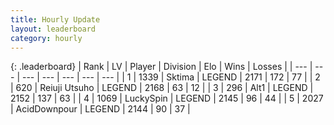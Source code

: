 ```yaml
---
title: Hourly Update
layout: leaderboard
category: hourly
---
```


{: .leaderboard}
| Rank | LV | Player | Division | Elo | Wins | Losses |
| --- | --- | --- | --- | --- | --- | --- |
| <span data-change="1">1</span> | 1339 | <span title="ID: 353063">Sktima</span> | LEGEND | <span data-change="14">2171</span> | <span data-change="5">172</span> | <span data-change="1">77</span> |
| <span data-change="-1">2</span> | 620 | <span title="ID: 335720">Reiuji Utsuho</span> | LEGEND | <span data-change="0">2168</span> | <span data-change="0">63</span> | <span data-change="0">12</span> |
| <span data-change="0">3</span> | 296 | <span title="ID: 443550">Alt1</span> | LEGEND | <span data-change="0">2152</span> | <span data-change="0">137</span> | <span data-change="0">63</span> |
| <span data-change="0">4</span> | 1069 | <span title="ID: 498412">LuckySpin</span> | LEGEND | <span data-change="0">2145</span> | <span data-change="0">96</span> | <span data-change="0">44</span> |
| <span data-change="0">5</span> | 2027 | <span title="ID: 304661">AcidDownpour</span> | LEGEND | <span data-change="0">2144</span> | <span data-change="0">90</span> | <span data-change="0">37</span> |